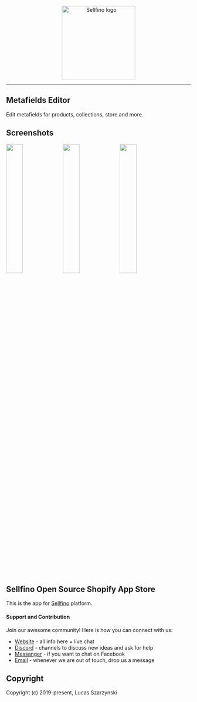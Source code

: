 <p align="center"><a href="https://www.sellfino.com" target="_blank" rel="noopener noreferrer"><img width="200" src="https://www.sellfino.com/images/logo.png" alt="Sellfino logo"></a></p>

---

## Metafields Editor
Edit metafields for products, collections, store and more.

## Screenshots

<a href="https://sellfino.com/images/screens/meta/meta-1.jpg" target="_blank" rel="noopener noreferrer"><img width="30%" src="https://sellfino.com/images/screens/meta/meta-1.jpg"></a> <a href="https://sellfino.com/images/screens/meta/meta-2.jpg" target="_blank" rel="noopener noreferrer"><img width="30%" src="https://sellfino.com/images/screens/meta/meta-2.jpg"></a> <a href="https://sellfino.com/images/screens/meta/meta-3.jpg" target="_blank" rel="noopener noreferrer"><img width="30%" src="https://sellfino.com/images/screens/meta/meta-3.jpg"></a>

## Sellfino Open Source Shopify App Store
This is the app for [Sellfino](https://github.com/sellfino/sellfino) platform.

#### Support and Contribution

Join our awesome community! Here is how you can connect with us:
- [Website](https://www.sellfino.com) - all info here + live chat
- [Discord](https://discordapp.com/invite/wrFnzZ3) - channels to discuss new ideas and ask for help
- [Messanger](https://m.me/104484064333760) - if you want to chat on Facebook
- [Email](mailto:contact@sellfino.com) - whenever we are out of touch, drop us a message


## Copyright
Copyright (c) 2019-present, Lucas Szarzynski
